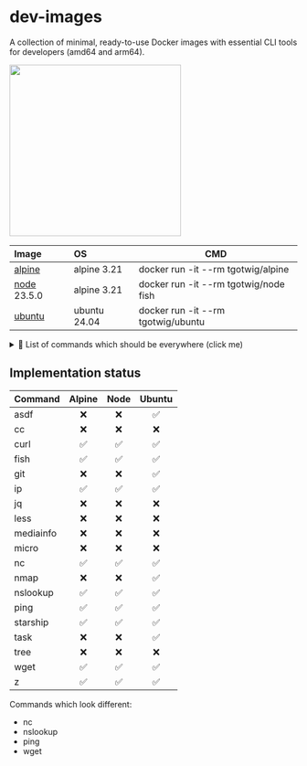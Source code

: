 # dev-images

A collection of minimal, ready-to-use Docker images with essential CLI tools for developers (amd64 and arm64).

<img src="https://github.com/user-attachments/assets/16c25a38-4b6f-47ac-8fc5-5faa28ce573e" width="300">

| Image                                               | OS  | CMD |
| :--                                                 | :-- | --- |
| [alpine](https://github.com/tgotwig/alpine)         | alpine 3.21 | docker run -it --rm tgotwig/alpine |
| [node](https://github.com/tgotwig/node) 23.5.0      | alpine 3.21 | docker run -it --rm tgotwig/node fish |
| [ubuntu](https://github.com/tgotwig/ubuntu)         | ubuntu 24.04 | docker run -it --rm tgotwig/ubuntu |

<details>
  <summary>📃 List of commands which should be everywhere (click me)</summary>

  | Command | Note | Sample |
  | :-- | :-- | :-- |
  | asdf | For installing programming languages. |  |
  | cc | For compiling C code. |  |
  | curl |  |  |
  | fish | Bash replacement with lots of auto-completions.  |  |
  | git |  |  |
  | ip | For getting host IPs. | `ip a` |
  | jq |  |  |
  | less |  |  |
  | mediainfo |  |  |
  | micro |  |  |
  | nc | For chatting or to check if port is open. | `nc -zv <host> <port>` |
  | nmap |  |  |
  | nslookup | For getting IPs from dns name. | `nslookup github.com <alt-dns-server>` |
  | ping |  |  |
  | starship |  For making the terminal prompt pretty 😊 |  |
  | task | For having a task runner. |  |
  | tree |  | `tree <folder>` |
  | wget | For downloading files. | `wget <url>` |
  | z | For jumping into previously visited folders. | `z <part-of-folders-path>` |
</details>

## Implementation status

| Command | Alpine | Node | Ubuntu |
| :-- | :--: | :--: | :--: |
| asdf | ❌ | ❌ | ✅ |
| cc | ❌ | ❌ | ❌ |
| curl | ✅ | ✅ | ✅ |
| fish | ✅ | ✅ | ✅ |
| git | ❌ | ❌ | ✅ |
| ip | ✅ | ✅ | ✅ |
| jq | ❌ | ❌ | ❌ |
| less | ❌ | ❌ | ❌ |
| mediainfo | ❌ | ❌ | ❌ |
| micro | ❌ | ❌ | ❌ |
| nc | ✅ | ✅ | ✅ |
| nmap | ❌ | ❌ | ✅ |
| nslookup | ✅ | ✅ | ✅ |
| ping | ✅ | ✅ | ✅ |
| starship | ✅ | ✅ | ✅ |
| task | ❌ | ❌ | ✅ |
| tree | ❌ | ❌ | ❌ |
| wget | ✅ | ✅ | ✅ |
| z | ✅ | ✅ | ✅ |

Commands which look different:

- nc
- nslookup
- ping
- wget
